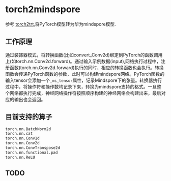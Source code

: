 # torch2mindspore

参考 [torch2trt](https://github.com/NVIDIA-AI-IOT/torch2trt),将PyTorch模型转为华为mindspore模型.

## 工作原理

通过装饰器模式，将转换函数(比如convert_Conv2d)绑定到PyTorch的函数调用上(如torch.nn.Conv2d.forward)。通过输入示例数据(input),网络执行过程中，注册函数(torch.nn.Conv2d.forward)执行的同时，相应的转换函数也会执行。转换函数会传递PyTorch函数的参数，此时可以构建mindspore网络。PyTorch函数的输入tensor会添加一个`_ms_tensor`属性，记录Mindspore下的张量。转换器执行过程中，将操作符和操作数均记录下来，转换为mindspore支持的格式。一旦整个网络都执行完成，神经网络操作符按照顺序构建的神经网络会构建出来，最后对应的输出也会返回。

## 目前支持的算子

```python
torch.nn.BatchNorm2d
torch.nn.cat
torch.nn.Conv1d
torch.nn.Conv2d
torch.nn.ConvTranspose2d
torch.nn.functional.pad
torch.nn.ReLU
```

## TODO





